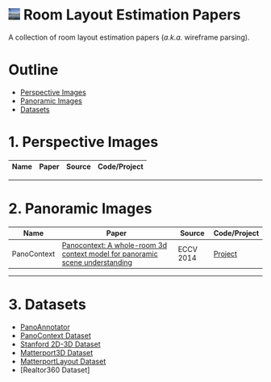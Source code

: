 [<img height="23" src="https://github.com/lh9171338/Outline/blob/master/icon.jpg"/>](https://github.com/lh9171338/Outline) Room Layout Estimation Papers
===

A collection of room layout estimation papers (*a.k.a.* wireframe parsing).

# Outline

- [Perspective Images](#1-Perspective-Images)
- [Panoramic Images](#2-Panoramic-Images)
- [Datasets](#3-Datasets)

# 1. Perspective Images

| Name | Paper | Source | Code/Project |
| --- | --- | --- | --- |

---

# 2. Panoramic Images

| Name | Paper | Source | Code/Project |
| --- | --- | --- | --- |
| PanoContext | [Panocontext: A whole-room 3d context model for panoramic scene understanding](http://panocontext.cs.princeton.edu/paper.pdf) | ECCV 2014 | [Project](http://panocontext.cs.princeton.edu/) |


---

# 3. Datasets

- [PanoAnnotator](https://github.com/SunDaDenny/PanoAnnotator)
- [PanoContext Dataset](http://panocontext.cs.princeton.edu/)
- [Stanford 2D-3D Dataset](https://github.com/alexsax/2D-3D-Semantics)
- [Matterport3D Dataset](https://github.com/niessner/Matterport)
- [MatterportLayout Dataset](https://github.com/ericsujw/Matterport3DLayoutAnnotation)
- [Realtor360 Dataset]
 

